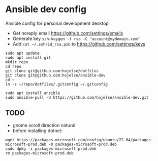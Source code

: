 # Ansible dev config
Ansible config for personal development desktop

- Get noreply email https://github.com/settings/emails
- Generate key `ssh-keygen -t rsa -C "account@mydomain.com"`
- Add `cat ~/.ssh/id_rsa.pub` to https://github.com/settings/keys

```
sudo apt update
sudo apt install git
mkdir repo
cd repo
git clone git@github.com:hojelse/dotfiles
git clone git@github.com:hojelse/ansible-dev
cd ~
ln -s ~/repo/dotfiles/.gitconfig ~/.gitconfig
```

```
sudo apt install ansible
sudo ansible-pull -U https://github.com/hojelse/ansible-dev.git
```

## TODO
- gnome scroll direction natural
- before installing dotnet:
```
wget https://packages.microsoft.com/config/ubuntu/22.04/packages-microsoft-prod.deb -O packages-microsoft-prod.deb
sudo dpkg -i packages-microsoft-prod.deb
rm packages-microsoft-prod.deb
```
